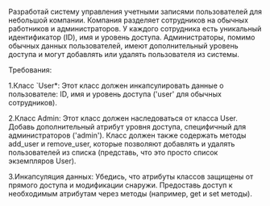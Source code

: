 Разработай систему управления учетными записями пользователей для небольшой компании. Компания разделяет сотрудников на обычных работников и администраторов. У каждого сотрудника есть уникальный идентификатор (ID), имя и уровень доступа. Администраторы, помимо обычных данных пользователей, имеют дополнительный уровень доступа и могут добавлять или удалять пользователя из системы.

Требования:

1.Класс `User*: Этот класс должен инкапсулировать данные о пользователе: ID, имя и уровень доступа ('user' для обычных сотрудников).

2.Класс Admin: Этот класс должен наследоваться от класса User. Добавь дополнительный атрибут уровня доступа, специфичный для администраторов ('admin'). Класс должен также содержать методы add_user и remove_user, которые позволяют добавлять и удалять пользователей из списка (представь, что это просто список экземпляров User).

3.Инкапсуляция данных: Убедись, что атрибуты классов защищены от прямого доступа и модификации снаружи. Предоставь доступ к необходимым атрибутам через методы (например, get и set методы).